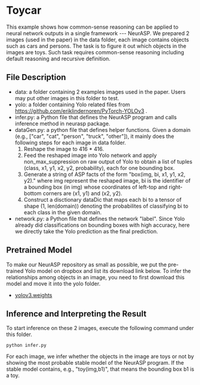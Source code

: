 # Toycar
This example shows how common-sense reasoning can be applied to neural network outputs in a single framework --- NeurASP. We prepared 2 images (used in the paper) in the data folder, each image contains objects such as cars and persons. The task is to figure it out which objects in the images are toys. Such task requires common-sense reasoning including default reasoning and recursive definition.

## File Description
* data: a folder containing 2 examples images used in the paper. Users may put other images in this folder to test.
* yolo: a folder containing Yolo related files from https://github.com/eriklindernoren/PyTorch-YOLOv3 .
* infer.py: a Python file that defines the NeurASP program and calls inference method in neurasp package.
* dataGen.py: a python file that defines helper functions. Given a domain (e.g., ["car", "cat", "person", "truck", "other"]), it mainly does the following steps for each image in data folder.
  1. Reshape the image to 416 * 416.
  2. Feed the reshaped image into Yolo network and apply non_max_suppression on raw output of Yolo to obtain a list of tuples (class, x1, y1, x2, y2, probability), each for one bounding box.
  3. Generate a string of ASP facts of the form "box(img, bi, x1, y1, x2, y2)." where img represent the reshaped image, bi is the identifier of a bounding box (in img) whose coordinates of left-top and right-bottom corners are (x1, y1) and (x2, y2).
  4. Construct a disctionary dataDic that maps each bi to a tensor of shape (1, len(domain)) denoting the probabilites of classifying bi to each class in the given domain.
* network.py: a Python file that defines the network "label". Since Yolo already did classifications on bounding boxes with high accuracy, here we directly take the Yolo prediction as the final prediction.

## Pretrained Model
To make our NeurASP repository as small as possible, we put the pre-trained Yolo model on dropbox and list its download link below. To infer the relationships among objects in an image, you need to first download this model and move it into the yolo folder.
* [yolov3.weights](https://www.dropbox.com/s/qakg1tw1hgd805e/yolov3.weights?dl=1)

## Inference and Interpreting the Result
To start inference on these 2 images, execute the following command under this folder.
```
python infer.py
```
For each image, we infer whether the objects in the image are toys or not by showing the most probable stable model of the NeurASP program. If the stable model contains, e.g., "toy(img,b1)", that means the bounding box b1 is a toy.